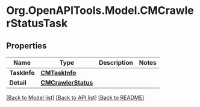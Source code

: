 # Org.OpenAPITools.Model.CMCrawlerStatusTask

## Properties

Name | Type | Description | Notes
------------ | ------------- | ------------- | -------------
**TaskInfo** | [**CMTaskInfo**](CMTaskInfo.md) |  | 
**Detail** | [**CMCrawlerStatus**](CMCrawlerStatus.md) |  | 

[[Back to Model list]](../README.md#documentation-for-models) [[Back to API list]](../README.md#documentation-for-api-endpoints) [[Back to README]](../README.md)

